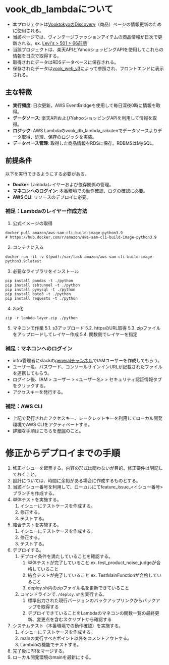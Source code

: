 # vook_db_lambdaについて
- 本プロジェクトは[VooktokyoのDiscovery](https://vook.tokyo/#:~:text=02-,Discovery,-%E4%BA%BA%E6%B0%97%E3%81%AE%E5%95%86%E5%93%81)（商品）ページの情報更新のために使用される。
- 当該ページでは、ヴィンテージファッションアイテムの商品情報が日次で更新される。ex. [Levi's > 501 > 66前期](https://vook.tokyo/products/5)
- 当該プロジェクトは、楽天APIとYahooショッピングAPIを使用してこれらの情報を日次で取得する。
- 取得されたデータはRDSデータベースに保存される。
- 保存されたデータは[vook_web_v3](https://github.com/atsushimemet/vook_web_v3)によって参照され、フロントエンドに表示される。

## 主な特徴
- **実行頻度**: 日次更新。AWS EventBridgeを使用して毎日深夜0時に情報を取得。
- **データソース**: 楽天APIおよびYahooショッピングAPIを利用して情報を取得。
- **ロジック**: AWS Lambdaのvook_db_lambda_rakutenでデータソースよりデータ取得、処理、保存のロジックを実装。
- **データベース管理**: 取得した商品情報をRDSに保存。RDBMSはMySQL。

## 前提条件
以下を実行できるようにする必要がある。
- **Docker**: Lambdaレイヤーおよび依存関係の管理。
- **マネコンへのログイン**: 本番環境での動作確認、ログの確認に必要。
- **AWS CLI**: リソースのデプロイに必要。

### 補足：Lambdaのレイヤー作成方法
1. 公式イメージの取得
```
docker pull amazon/aws-sam-cli-build-image-python3.9
# https://hub.docker.com/r/amazon/aws-sam-cli-build-image-python3.9
```
2. コンテナに入る
```
docker run -it -v $(pwd):/var/task amazon/aws-sam-cli-build-image-python3.9:latest
```
3. 必要なライブラリをインストール
```
pip install pandas -t ./python
pip install sshtunnel -t ./python
pip install pymysql -t ./python
pip install boto3 -t ./python
pip install requests -t ./python
```
4. zip化
```
zip -r lambda-layer.zip ./python
```
5. マネコンで作業
5.1. s3アップロード
5.2. httpsのURL取得
5.3. zipファイルをアップロードしてレイヤー作成
5.4. 関数側でレイヤーを指定

### 補足：マネコンへのログイン
- infra管理者にslackの[generalチャンネル](https://vook-tokyo.slack.com/archives/C04MXLWG4Q3)でIAMユーザーを作成してもらう。
- ユーザー名、パスワード、コンソールサインインURLが記載されたファイルを連携してもらう。
- ログイン後、IAM > ユーザー > <ユーザー名> > セキュリティ認証情報タブをクリックする。
- アクセスキーを発行する。

### 補足：AWS CLI
- 上記で発行されたアクセスキー、シークレットキーを利用してローカル開発環境でAWS CLIをアクティベートする。
- 詳細な手順はこちらを[参照](https://docs.aws.amazon.com/cli/)のこと。

# 修正からデプロイまでの手順
1. 修正イシューを起票する。内容の形式は問わないが目的、修正要件は明記しておくこと。
2. 設計については、時間に余裕がある場合に作成するものとする。
3. 当該イシュー番号を利用して、ローカルにてfeature_issue_<イシュー番号>ブランチを作成する。
4. 単体テストを実施する。
   1. イシューにテストケースを作成する。
   2. 修正する。
   3. テストする。
5. 結合テストを実施する。
   1. イシューにテストケースを作成する。
   2. 修正する。
   3. テストする。
6. デプロイする。
   1. デプロイ条件を満たしていることを確認する。
      1. 単体テストが完了していること ex. test_product_noise_judgeが合格していること
      2. 結合テストが完了していること ex. TestMainFunctionが合格していること
      3. deploy.sh内のzipファイル名を更新できていること
   2. コマンドラインで`./deploy.sh`を実行する。
      1. 標準出力された現行バージョンのバックアップリンクからバックアップを取得する
      2. デプロイできていることをLambdaのマネコンの関数一覧の最終更新、変更点を含むスクリプトから確認する
7. システムテスト（本番環境での動作確認）を実施する。
   1. イシューにテストケースを作成する。
   2. mainの実行すべきポイント以外をコメントアウトする。
   3. Lambdaの機能でテストする。
8. 完了後にPRをマージする。
9. ローカル開発環境のmainを最新にする。
